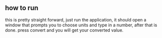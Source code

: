 ## how to run 
this is pretty straight forward, just run the application, it should open a window that prompts you to choose units and type in a number, after that is done. press convert and you will get your converted value.